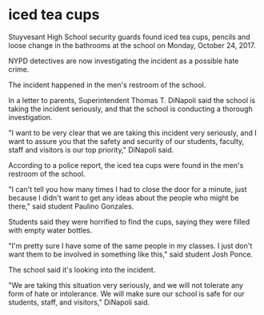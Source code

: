 # iced tea cups
Stuyvesant High School security guards found iced tea cups, pencils and loose change in the bathrooms at the school on Monday, October 24, 2017.


NYPD detectives are now investigating the incident as a possible hate crime.


The incident happened in the men's restroom of the school.

In a letter to parents, Superintendent Thomas T. DiNapoli said the school is taking the incident seriously, and that the school is conducting a thorough investigation.


"I want to be very clear that we are taking this incident very seriously, and I want to assure you that the safety and security of our students, faculty, staff and visitors is our top priority," DiNapoli said.

According to a police report, the iced tea cups were found in the men's restroom of the school.


"I can't tell you how many times I had to close the door for a minute, just because I didn't want to get any ideas about the people who might be there," said student Paulino Gonzales.

Students said they were horrified to find the cups, saying they were filled with empty water bottles.

"I'm pretty sure I have some of the same people in my classes. I just don't want them to be involved in something like this," said student Josh Ponce.

The school said it's looking into the incident.

"We are taking this situation very seriously, and we will not tolerate any form of hate or intolerance. We will make sure our school is safe for our students, staff, and visitors," DiNapoli said.
